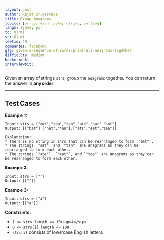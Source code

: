 ```yaml
---
layout: post
author: Rajat Srivastava
title: Group Anagrams
topics: [array, hash-table, string, sorting]
langs: [java, py]
tc: O(nm)
sc: O(nm)
leetid: 49
companies: facebook
gfg: given-a-sequence-of-words-print-all-anagrams-together
difficulty: medium
hackerrank: 
interviewbit: 
---
```

Given an array of strings `strs`, group the `anagrams` together. You can return the answer in **any order**.
 
---
## Test Cases
**Example 1:**
```
Input: strs = ["eat","tea","tan","ate","nat","bat"]
Output: [["bat"],["nat","tan"],["ate","eat","tea"]]

Explanation:
* There is no string in strs that can be rearranged to form `"bat"`.
* The strings `"nat"` and `"tan"` are anagrams as they can be rearranged to form each other.
* The strings `"ate"`, `"eat"`, and `"tea"` are anagrams as they can be rearranged to form each other.
```

**Example 2:**
```
Input: strs = [""]
Output: [[""]]
```

**Example 3:**
```
Input: strs = ["a"]
Output: [["a"]]
```
 
**Constraints:**
* `1 <= strs.length <= 10<sup>4</sup>`
* `0 <= strs[i].length <= 100`
* `strs[i]` consists of lowercase English letters.

        